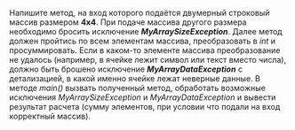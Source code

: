 Напишите метод, на вход которого подаётся двумерный строковый массив размером **4х4**. При подаче массива другого размера необходимо бросить исключение ***MyArraySizeException***.
Далее метод должен пройтись по всем элементам массива, преобразовать в *int* и просуммировать. Если в каком-то элементе массива преобразование не удалось (например, в ячейке лежит символ или текст вместо числа), должно быть брошено исключение ***MyArrayDataException*** с детализацией, в какой именно ячейке лежат неверные данные.
В методе *main()* вызвать полученный метод, обработать возможные исключения *MyArraySizeException* и *MyArrayDataException* и вывести результат расчета (сумму элементов, при условии что подали на вход корректный массив).
